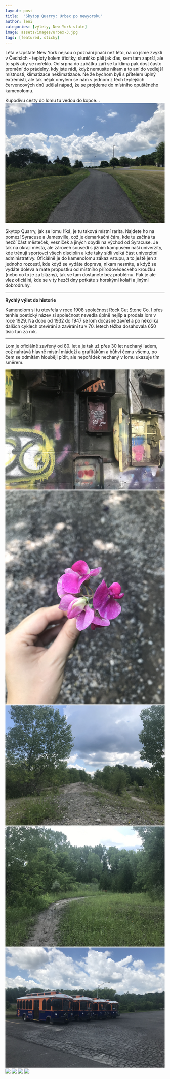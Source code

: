```yaml
---
layout: post
title:  "Skytop Quarry: Urbex po newyorsku"
author: leni
categories: [výlety, New York state]
image: assets/images/urbex-3.jpg
tags: [featured, sticky]
---
```


Léta v Upstate New York nejsou o poznání jinačí než léto, na co jsme zvyklí v Čechách - teploty kolem třicítky, sluníčko pálí jak ďas, sem tam zaprší, ale to spíš aby se neřeklo. Od srpna do začátku září se tu klima pak dost často promění do prádelny, kdy jste rádi, když nemusíte nikam a to aní do vedlejší místnosti, klimatizace neklimatizace. Ne že bychom byli s přítelem úplný extrémisti, ale tak nějak omylem se nám v jednom z těch teplejších červencových dnů udělal nápad, že se projdeme do místního opuštěného kamenolomu.

Kupodivu cesty do lomu tu vedou do kopce...
<img src="/assets/images/cesta-tam.jpg">

Skytop Quarry, jak se lomu říká, je tu taková místní rarita. Najdete ho na pomezí Syracuse a Jamesville, což je demarkační čára, kde tu  začíná ta hezčí část městeček, vesniček a jiných obydlí na východ od Syracuse. Je tak na okraji města, ale zároveň sousedí s jižním kampusem naší univerzity, kde trénují sportovci všech disciplín a kde taky sídlí velká část univerzitní administrativy. Oficiálně je do kamenolomu zákaz vstupu, a to ještě jen z jednoho rozcestí, kde když se vydáte doprava, nikam nesmíte, a když se vydáte doleva a máte propustku od místního přírodovědeckého kroužku (nebo co to je za blázny), tak se tam dostanete bez problému. Pak je ale vlez oficiální, kde se v ty hezčí dny potkáte s horskými kolaři a jinými dobrodruhy.

---
**Rychlý výlet do historie**

Kamenolom si tu otevřela v roce 1908 společnost Rock Cut Stone Co. I přes tenhle poetický název si společnost nevedla úplně nejlíp a prodala lom v roce 1929. Na dobu od 1932 do 1947 se lom dočasně zavřel a po několika dalších cyklech otevírání a zavírání tu v 70. letech těžba dosahovala 650 tisíc tun za rok.

---

Lom je oficiálně zavřený od 80. let a je tak už přes 30 let nechaný ladem, což nahrává hlavně místní mládeži a grafiťákům a bůhví čemu všemu, po čem se odmítám hlouběji pídit, ale nepořádek nechaný v lomu ukazuje tím směrem.





<img src="/assets/images/covid-urbex.jpg">
<img src="/assets/images/kyticka.jpg">
<img src="/assets/images/lom-1.jpg">
<img src="/assets/images/najdi-jelena.jpg">
<img src="/assets/images/tramvaje.jpg">
<img src="/assets/images/urbex-1.jpg">
<img src="/assets/images/urbex-2.jpg">
<img src="/assets/images/urbex-3.jpg">
<img src="/assets/images/vyhled-z-lomu.jpg">

